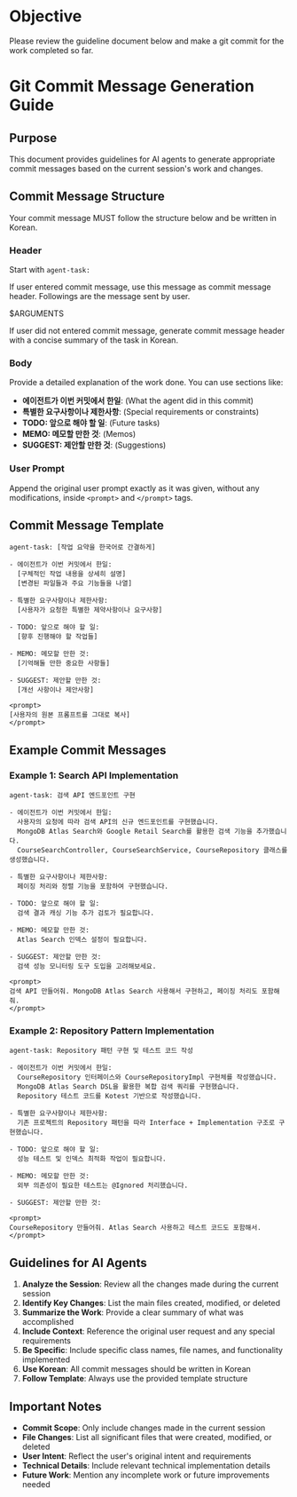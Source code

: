 # Objective

Please review the guideline document below and make a git commit for the work completed so far.

# Git Commit Message Generation Guide

## Purpose

This document provides guidelines for AI agents to generate appropriate commit messages based on the current session's work and changes.

## Commit Message Structure

Your commit message MUST follow the structure below and be written in Korean.

### Header

Start with `agent-task: `

If user entered commit message, use this message as commit message header. Followings are the message sent by user.

<user-sent-commit-message>
$ARGUMENTS
</user-sent-commit-message>

If user did not entered commit message, generate commit message header with a concise summary of the task in Korean.

### Body

Provide a detailed explanation of the work done. You can use sections like:

- **에이전트가 이번 커밋에서 한일**: (What the agent did in this commit)
- **특별한 요구사항이나 제한사항**: (Special requirements or constraints)
- **TODO: 앞으로 해야 할 일**: (Future tasks)
- **MEMO: 메모할 만한 것**: (Memos)
- **SUGGEST: 제안할 만한 것**: (Suggestions)

### User Prompt

Append the original user prompt exactly as it was given, without any modifications, inside `<prompt>` and `</prompt>` tags.

## Commit Message Template

```
agent-task: [작업 요약을 한국어로 간결하게]

- 에이전트가 이번 커밋에서 한일:
  [구체적인 작업 내용을 상세히 설명]
  [변경된 파일들과 주요 기능들을 나열]

- 특별한 요구사항이나 제한사항:
  [사용자가 요청한 특별한 제약사항이나 요구사항]

- TODO: 앞으로 해야 할 일:
  [향후 진행해야 할 작업들]

- MEMO: 메모할 만한 것:
  [기억해둘 만한 중요한 사항들]

- SUGGEST: 제안할 만한 것:
  [개선 사항이나 제안사항]

<prompt>
[사용자의 원본 프롬프트를 그대로 복사]
</prompt>
```

## Example Commit Messages

### Example 1: Search API Implementation

```
agent-task: 검색 API 엔드포인트 구현

- 에이전트가 이번 커밋에서 한일:
  사용자의 요청에 따라 검색 API의 신규 엔드포인트를 구현했습니다.
  MongoDB Atlas Search와 Google Retail Search를 활용한 검색 기능을 추가했습니다.
  CourseSearchController, CourseSearchService, CourseRepository 클래스를 생성했습니다.

- 특별한 요구사항이나 제한사항:
  페이징 처리와 정렬 기능을 포함하여 구현했습니다.

- TODO: 앞으로 해야 할 일:
  검색 결과 캐싱 기능 추가 검토가 필요합니다.

- MEMO: 메모할 만한 것:
  Atlas Search 인덱스 설정이 필요합니다.

- SUGGEST: 제안할 만한 것:
  검색 성능 모니터링 도구 도입을 고려해보세요.

<prompt>
검색 API 만들어줘. MongoDB Atlas Search 사용해서 구현하고, 페이징 처리도 포함해줘.
</prompt>
```

### Example 2: Repository Pattern Implementation

```
agent-task: Repository 패턴 구현 및 테스트 코드 작성

- 에이전트가 이번 커밋에서 한일:
  CourseRepository 인터페이스와 CourseRepositoryImpl 구현체를 작성했습니다.
  MongoDB Atlas Search DSL을 활용한 복합 검색 쿼리를 구현했습니다.
  Repository 테스트 코드를 Kotest 기반으로 작성했습니다.

- 특별한 요구사항이나 제한사항:
  기존 프로젝트의 Repository 패턴을 따라 Interface + Implementation 구조로 구현했습니다.

- TODO: 앞으로 해야 할 일:
  성능 테스트 및 인덱스 최적화 작업이 필요합니다.

- MEMO: 메모할 만한 것:
  외부 의존성이 필요한 테스트는 @Ignored 처리했습니다.

- SUGGEST: 제안할 만한 것:

<prompt>
CourseRepository 만들어줘. Atlas Search 사용하고 테스트 코드도 포함해서.
</prompt>
```

## Guidelines for AI Agents

1. **Analyze the Session**: Review all the changes made during the current session
2. **Identify Key Changes**: List the main files created, modified, or deleted
3. **Summarize the Work**: Provide a clear summary of what was accomplished
4. **Include Context**: Reference the original user request and any special requirements
5. **Be Specific**: Include specific class names, file names, and functionality implemented
6. **Use Korean**: All commit messages should be written in Korean
7. **Follow Template**: Always use the provided template structure

## Important Notes

- **Commit Scope**: Only include changes made in the current session
- **File Changes**: List all significant files that were created, modified, or deleted
- **User Intent**: Reflect the user's original intent and requirements
- **Technical Details**: Include relevant technical implementation details
- **Future Work**: Mention any incomplete work or future improvements needed
